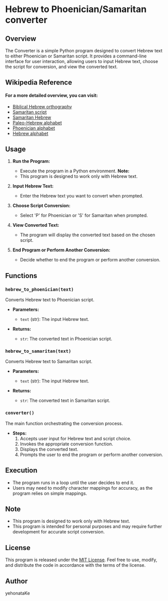 # Hebrew to Phoenician/Samaritan converter
## Overview

The Converter is a simple Python program designed to convert Hebrew text to either Phoenician or Samaritan script. It provides a command-line interface for user interaction, allowing users to input Hebrew text, choose the script for conversion, and view the converted text.

## Wikipedia Reference

#### For a more detailed overview, you can visit: 
   - [Biblical Hebrew orthography](https://en.wikipedia.org/wiki/Biblical_Hebrew_orthography)
   - [Samaritan script](https://en.wikipedia.org/wiki/Samaritan_script)
   - [Samaritan Hebrew](https://en.wikipedia.org/wiki/Samaritan_Hebrew)
   - [Paleo-Hebrew alphabet](https://en.wikipedia.org/wiki/Paleo-Hebrew_alphabet)
   - [Phoenician alphabet](https://en.wikipedia.org/wiki/Phoenician_alphabet)
   - [Hebrew alphabet](https://en.wikipedia.org/wiki/Hebrew_alphabet)

## Usage

1. **Run the Program:**
   - Execute the program in a Python environment.
   **Note:**
   - This program is designed to work only with Hebrew text.

2. **Input Hebrew Text:**
   - Enter the Hebrew text you want to convert when prompted.

3. **Choose Script Conversion:**
   - Select 'P' for Phoenician or 'S' for Samaritan when prompted.

4. **View Converted Text:**
   - The program will display the converted text based on the chosen script.

5. **End Program or Perform Another Conversion:**
   - Decide whether to end the program or perform another conversion.


## Functions

### `hebrew_to_phoenician(text)`

Converts Hebrew text to Phoenician script.

- **Parameters:**
  - `text` (str): The input Hebrew text.

- **Returns:**
  - `str`: The converted text in Phoenician script.

### `hebrew_to_samaritan(text)`

Converts Hebrew text to Samaritan script.

- **Parameters:**
  - `text` (str): The input Hebrew text.

- **Returns:**
  - `str`: The converted text in Samaritan script.

### `converter()`

The main function orchestrating the conversion process.

- **Steps:**
  1. Accepts user input for Hebrew text and script choice.
  2. Invokes the appropriate conversion function.
  3. Displays the converted text.
  4. Prompts the user to end the program or perform another conversion.

## Execution

- The program runs in a loop until the user decides to end it.
- Users may need to modify character mappings for accuracy, as the program relies on simple mappings.

## Note

- This program is designed to work only with Hebrew text.
- This program is intended for personal purposes and may require further development for accurate script conversion.

## License

This program is released under the [MIT License](https://github.com/yehonatanke/AncientHeb_Converter/blob/main/LICENSE). Feel free to use, modify, and distribute the code in accordance with the terms of the license.

## Author

yehonataKe
